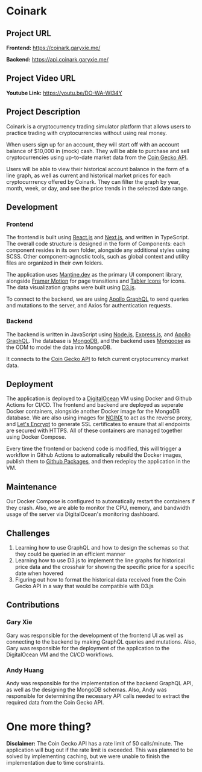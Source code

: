 # Coinark

## Project URL

**Frontend:** https://coinark.garyxie.me/

**Backend:** https://api.coinark.garyxie.me/

## Project Video URL

**Youtube Link:** https://youtu.be/DO-WA-WI34Y

## Project Description

Coinark is a cryptocurrency trading simulator platform that allows users to practice trading with cryptocurrencies without using real money.

When users sign up for an account, they will start off with an account balance of $10,000 in (mock) cash. They will be able to purchase and sell cryptocurrencies using up-to-date market data from the [Coin Gecko API](https://www.coingecko.com/en/api).

Users will be able to view their historical account balance in the form of a line graph, as well as current and historical market prices for each cryptocurrrency offered by Coinark. They can filter the graph by year, month, week, or day, and see the price trends in the selected date range.

## Development

### Frontend

The frontend is built using [React.js](https://reactjs.org/) and [Next.js](https://nextjs.org/), and written in TypeScript. The overall code structure is designed in the form of Components: each component resides in its own folder, alongside any additional styles using SCSS. Other component-agnostic tools, such as global context and utility files are organized in their own folders.

The application uses [Mantine.dev](https://mantine.dev/) as the primary UI component library, alongside [Framer Motion](https://www.framer.com/motion/) for page transitions and [Tabler Icons](https://tablericons.com/) for icons. The data visualization graphs were built using [D3.js](https://d3js.org/).

To connect to the backend, we are using [Apollo GraphQL](https://www.apollographql.com/) to send queries and mutations to the server, and Axios for authentication requests.

### Backend

The backend is written in JavaScript using [Node.js](https://nodejs.org/en/), [Express.js](https://expressjs.com/), and [Apollo GraphQL](https://www.apollographql.com/). The database is [MongoDB](https://www.mongodb.com/), and the backend uses [Mongoose](https://mongoosejs.com/) as the ODM to model the data into MongoDB.

It connects to the [Coin Gecko API](https://www.coingecko.com/en/api) to fetch current cryptocurrency market data.

## Deployment

The application is deployed to a [DigitalOcean](https://www.digitalocean.com/) VM using Docker and Github Actions for CI/CD. The frontend and backend are deployed as seperate Docker containers, alongside another Docker image for the MongoDB database. We are also using images for [NGINX](https://www.nginx.com/) to act as the reverse proxy, and [Let's Encrypt](https://letsencrypt.org/) to generate SSL certificates to ensure that all endpoints are secured with HTTPS. All of these containers are managed together using Docker Compose.

Every time the frontend or backend code is modified, this will trigger a workflow in Github Actions to automatically rebuild the Docker images, publish them to [Github Packages](https://github.com/features/packages), and then redeploy the application in the VM.

## Maintenance

Our Docker Compose is configured to automatically restart the containers if they crash. Also, we are able to monitor the CPU, memory, and bandwidth usage of the server via DigitalOcean's monitoring dashboard.

## Challenges

1. Learning how to use GraphQL and how to design the schemas so that they could be queried in an efficient manner
2. Learning how to use D3.js to implement the line graphs for historical price data and the crosshair for showing the specific price for a specific date when hovered
3. Figuring out how to format the historical data received from the Coin Gecko API in a way that would be compatible with D3.js

## Contributions

### Gary Xie

Gary was responsible for the development of the frontend UI as well as connecting to the backend by making GraphQL queries and mutations. Also, Gary was responsible for the deployment of the application to the DigitalOcean VM and the CI/CD workflows.

### Andy Huang

Andy was responsible for the implementation of the backend GraphQL API, as well as the designing the MongoDB schemas. Also, Andy was responsible for determining the necessary API calls needed to extract the required data from the Coin Gecko API.

# One more thing?

**Disclaimer:** The Coin Gecko API has a rate limit of 50 calls/minute. The application will bug out if the rate limit is exceeded. This was planned to be solved by implementing caching, but we were unable to finish the implementation due to time constraints.
